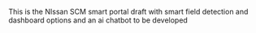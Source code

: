 This is the NIssan SCM smart portal draft with smart field detection and dashboard options and an ai chatbot to be developed

